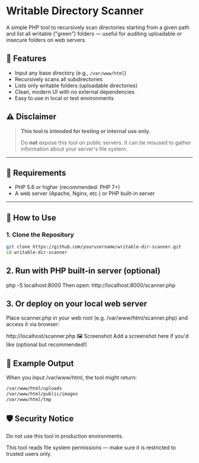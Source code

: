 # Writable Directory Scanner

A simple PHP tool to recursively scan directories starting from a given path and list all writable ("green") folders — useful for auditing uploadable or insecure folders on web servers.

## 📌 Features

- Input any base directory (e.g., `/var/www/html`)
- Recursively scans all subdirectories
- Lists only writable folders (uploadable directories)
- Clean, modern UI with no external dependencies
- Easy to use in local or test environments

## ⚠️ Disclaimer

> **This tool is intended for testing or internal use only.**
>
> Do **not** expose this tool on public servers. It can be misused to gather information about your server's file system.

---

## 🔧 Requirements

- PHP 5.6 or higher (recommended: PHP 7+)
- A web server (Apache, Nginx, etc.) or PHP built-in server

---

## 🚀 How to Use

### 1. Clone the Repository

```bash
git clone https://github.com/yourusername/writable-dir-scanner.git
cd writable-dir-scanner
```


## 2. Run with PHP built-in server (optional)

php -S localhost:8000
Then open: http://localhost:8000/scanner.php

## 3. Or deploy on your local web server
Place scanner.php in your web root (e.g. /var/www/html/scanner.php) and access it via browser:

http://localhost/scanner.php
🖼 Screenshot
Add a screenshot here if you'd like (optional but recommended!)

## 📂 Example Output
When you input /var/www/html, the tool might return:
```bash
/var/www/html/uploads
/var/www/html/public/images
/var/www/html/tmp
```
## 🛡 Security Notice
Do not use this tool in production environments.

This tool reads file system permissions — make sure it is restricted to trusted users only.


